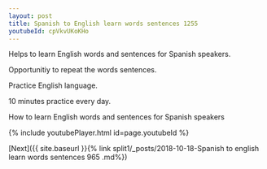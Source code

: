 ```yaml
---
layout: post
title: Spanish to English learn words sentences 1255 
youtubeId: cpVkvUKoKHo
---
```

 
 
Helps to learn English words and sentences for Spanish speakers.

Opportunitiy to repeat the words sentences. 

Practice English language. 
 
10 minutes practice every day. 
 
How to learn English words and sentences for Spanish speakers 
 
{% include youtubePlayer.html id=page.youtubeId %}
 
 
[Next]({{ site.baseurl }}{% link  split1/_posts/2018-10-18-Spanish to english learn words sentences 965 .md%})
 
